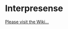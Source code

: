 # Interpresense

[Please visit the Wiki...](https://bitbucket.org/sense-jkv/interpresense/wiki/Home)
